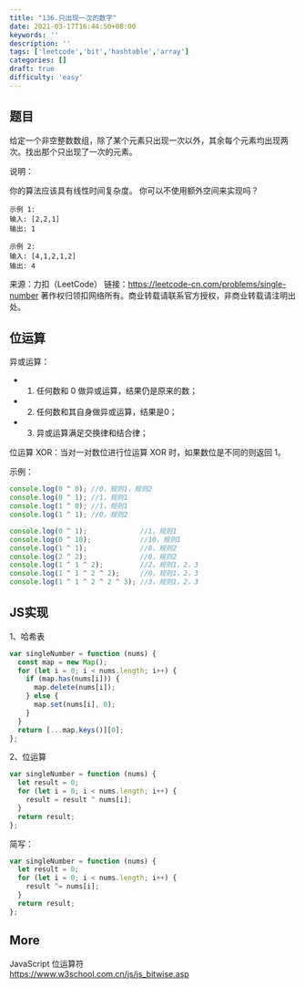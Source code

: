 ```yaml
---
title: "136.只出现一次的数字"
date: 2021-03-17T16:44:50+08:00
keywords: ''
description: ''
tags: ['leetcode','bit','hashtable','array']
categories: []
draft: true
difficulty: 'easy'
---
```


## 题目

给定一个非空整数数组，除了某个元素只出现一次以外，其余每个元素均出现两次。找出那个只出现了一次的元素。

说明：

你的算法应该具有线性时间复杂度。 你可以不使用额外空间来实现吗？

```
示例 1:
输入: [2,2,1]
输出: 1

示例 2:
输入: [4,1,2,1,2]
输出: 4
```

来源：力扣（LeetCode）
链接：https://leetcode-cn.com/problems/single-number
著作权归领扣网络所有。商业转载请联系官方授权，非商业转载请注明出处。

## 位运算

异或运算：

- 1. 任何数和 0 做异或运算，结果仍是原来的数；
- 2. 任何数和其自身做异或运算，结果是0；
- 3. 异或运算满足交换律和结合律；

位运算 XOR：当对一对数位进行位运算 XOR 时，如果数位是不同的则返回 1。

示例：
```javascript
console.log(0 ^ 0); //0，规则1，规则2
console.log(0 ^ 1); //1，规则1
console.log(1 ^ 0); //1，规则1
console.log(1 ^ 1); //0，规则2

console.log(0 ^ 1);             //1，规则1
console.log(0 ^ 10);            //10，规则1
console.log(1 ^ 1);             //0，规则2
console.log(2 ^ 2);             //0，规则2
console.log(1 ^ 1 ^ 2);         //2，规则1，2，3
console.log(1 ^ 1 ^ 2 ^ 2);     //0，规则1，2，3
console.log(1 ^ 1 ^ 2 ^ 2 ^ 3); //3，规则1，2，3
```

## JS实现

1、哈希表

```javascript
var singleNumber = function (nums) {
  const map = new Map();
  for (let i = 0; i < nums.length; i++) {
    if (map.has(nums[i])) {
      map.delete(nums[i]);
    } else {
      map.set(nums[i], 0);
    }
  }
  return [...map.keys()][0];
};
```

2、位运算

```javascript
var singleNumber = function (nums) {
  let result = 0;
  for (let i = 0; i < nums.length; i++) {
    result = result ^ nums[i];
  }
  return result;
};
```

简写：

```javascript
var singleNumber = function (nums) {
  let result = 0;
  for (let i = 0; i < nums.length; i++) {
    result ^= nums[i];
  }
  return result;
};
```

## More

JavaScript 位运算符  
https://www.w3school.com.cn/js/js_bitwise.asp